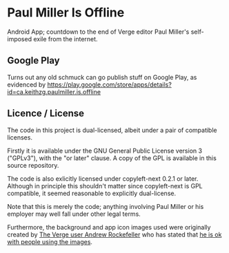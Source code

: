 Paul Miller Is Offline
===================

Android App; countdown to the end of Verge editor Paul Miller's self-imposed exile from the internet.

## Google Play

Turns out any old schmuck can go publish stuff on Google Play, as evidenced by https://play.google.com/store/apps/details?id=ca.keithzg.paulmiller.is.offline


## Licence / License

The code in this project is dual-licensed, albeit under a pair of compatible licenses. 

Firstly it is available under the GNU General Public License version 3 ("GPLv3"), with the "or later" clause. A copy of the GPL is available in this source repository.

The code is also exlicitly licensed under copyleft-next 0.2.1 or later. Although in principle this shouldn't matter since copyleft-next is GPL compatible, it seemed reasonable to explicitly dual-license.

Note that this is merely the code; anything involving Paul Miller or his employer may well fall under other legal terms.

Furthermore, the background and app icon images used were originally created by [The Verge user Andrew Rockefeller](http://www.theverge.com/users/Andrew%20Rockefeller) who has stated that [he is ok with people using the images](http://www.theverge.com/2013/3/24/4141110/a-paul-offline-app-for-windows-phone#152134891).
